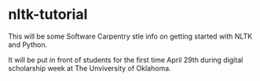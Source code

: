 # nltk-tutorial
This will be some Software Carpentry stle info on getting started with NLTK and Python.

It will be put in front of students for the first time April 29th during digital scholarship week at The Unviversity of Oklahoma.


